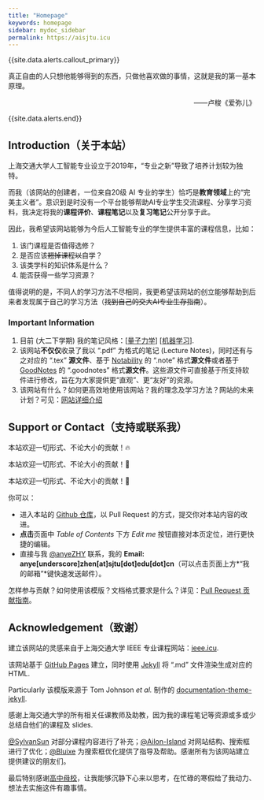 ```yaml
---
title: "Homepage"
keywords: homepage
sidebar: mydoc_sidebar
permalink: https://aisjtu.icu
---
```


{{site.data.alerts.callout_primary}}
<p>真正自由的人只想他能够得到的东西，只做他喜欢做的事情，这就是我的第一基本原理。</p>
<p align="right">——卢梭《爱弥儿》</p>
{{site.data.alerts.end}}

## Introduction（关于本站）

上海交通大学人工智能专业设立于2019年，“专业之新”导致了培养计划较为独特。

而我（该网站的创建者，一位来自20级 AI 专业的学生）恰巧是**教育领域**上的“完美主义者”。意识到是时没有一个平台能够帮助AI专业学生交流课程、分享学习资料，我决定将我的**课程评价**、**课程笔记**以及**复习笔记**公开分享于此。

因此，我希望该网站能够为今后人工智能专业的学生提供丰富的课程信息，比如：

1. 该门课程是否值得选修？
2. 是否应该~~翘掉课程以~~自学？
3. 该类学科的知识体系是什么？
4. 能否获得一些学习资源？

值得说明的是，不同人的学习方法不尽相同，我更希望该网站的创立能够帮助到后来者发现属于自己的学习方法（~~找到自己的交大AI专业生存指南~~）。

### Important Information

1. 目前 (大二下学期) 我的笔记风格：[[量子力学](Rsr_pdf/IQM.pdf)] [[机器学习](Rsr_pdf/ML.pdf)].
1. 该网站**不仅仅**收录了我以 “.pdf” 为格式的笔记 (Lecture Notes)，同时还有与之对应的 “.tex” **源文件**、基于 [Notability](https://notability.com/zh-Hans) 的 “.note” 格式**源文件**或者基于 [GoodNotes](https://www.goodnotes.com) 的 “.goodnotes” 格式**源文件**。这些源文件可直接基于所支持软件进行修改，旨在为大家提供更“直观”、更“友好”的资源。
2. 该网站有什么？如何更高效地使用该网站？我的理念及学习方法？网站的未来计划？可见：[网站详细介绍](mydoc_details.html)



## Support or Contact（支持或联系我）

本站欢迎一切形式、不论大小的贡献！🔥

本站欢迎一切形式、不论大小的贡献！🌈

本站欢迎一切形式、不论大小的贡献！🌊

你可以：

- 进入本站的 [Github 仓库](https://github.com/aisjtu/aisjtu.github.io)，以 Pull Request 的方式，提交你对本站内容的改进。
- **点击**页面中 *Table of Contents* 下方 *Edit me* 按钮直接对本页定位，进行更快捷的编辑。
- 直接与我 [@anyeZHY](https://github.com/anyeZHY) 联系，我的 **Email: anye[underscore]zhen[at]sjtu[dot]edu[dot]cn**（可以点击页面上方*“我的邮箱”*键快速发送邮件）。

怎样参与贡献？如何使用该模版？文档格式要求是什么？详见：[Pull Request 贡献指南](mydoc_format_req.html)。



## Acknowledgement（致谢）


建立该网站的灵感来自于上海交通大学 IEEE 专业课程网站：[ieee.icu](https://ieee.icu/#/).

该网站基于 [GitHub Pages](https://pages.github.com) 建立，同时使用 [Jekyll](https://jekyllrb.com) 将 “.md” 文件渲染生成对应的 HTML. 

<span class="label label-danger">Particularly</span> 该模版来源于 Tom Johnson *et al.* 制作的 [documentation-theme-jekyll](https://github.com/tomjoht/documentation-theme-jekyll).

感谢上海交通大学的所有相关任课教师及助教，因为我的课程笔记等资源或多或少总结自他们的课程及 slides.

[@SylvanSun](https://github.com/SylvanSun) 对部分课程内容进行了补充；[@Ailon-Island](https://github.com/Ailon-Island) 对网站结构、搜索框进行了优化；[@Bluixe](https://github.com/Bluixe) 为搜索框优化提供了指导及帮助。感谢所有为该网站建立提供建议的朋友们。

最后特别感谢<a href="#" data-toggle="tooltip" data-original-title="{{site.data.glossary.BNDS}}">高中母校</a>，让我能够沉静下心来以思考，在忙碌的寒假给了我动力、想法去实施这件有趣事情。
